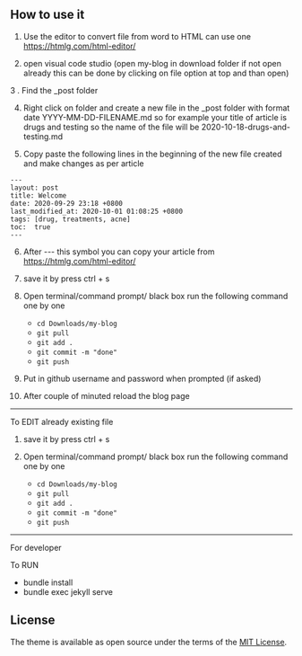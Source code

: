 
## How to use it 

1. Use the editor to convert file from word to HTML 
   can use one https://htmlg.com/html-editor/
   
2. open visual code studio (open my-blog in download folder if not open 
    already this can be done by clicking on file option at top and than open)

3 . Find the _post folder  

4. Right click on folder and create a new file in the _post folder with 
    format date YYYY-MM-DD-FILENAME.md so for example your title of article 
    is drugs and testing so the name of the file will be 
    2020-10-18-drugs-and-testing.md

5. Copy paste the following lines in the beginning of the new file created 
    and make changes as per article
  
```
---
layout: post
title: Welcome
date: 2020-09-29 23:18 +0800
last_modified_at: 2020-10-01 01:08:25 +0800
tags: [drug, treatments, acne]
toc:  true
---
```
     
6. After --- this symbol you can copy your article from https://htmlg.com/html-editor/
  
7. save it by press ctrl + s 

8. Open terminal/command prompt/ black box run the following command one by one 

   - ```cd Downloads/my-blog```
   - ```git pull```
   - ```git add .```
   - ```git commit -m "done"```
   - ```git push```
   
9. Put in github username and password when prompted (if asked)
  
10. After couple of minuted reload the blog page

---------------------------------------------------
To EDIT already existing file 

1. save it by press ctrl + s 

2. Open terminal/command prompt/ black box run the following command one by one 

   - ```cd Downloads/my-blog```
   - ```git pull```
   - ```git add .```
   - ```git commit -m "done"```
   - ```git push```

---------------------------------------------------
For developer 

To RUN 
 - bundle install
 - bundle exec jekyll serve


## License

The theme is available as open source under the terms of the [MIT License](https://opensource.org/licenses/MIT).

